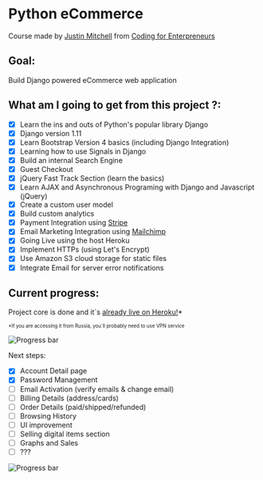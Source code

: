 # Python eCommerce
Course made by [Justin Mitchell](https://twitter.com/justinmitchel) from [Coding for Enterpreneurs](https://www.codingforentrepreneurs.com/)

## Goal:
Build Django powered eCommerce web application

## What am I going to get from this project ?:
- [x] Learn the ins and outs of Python's popular library Django
- [x] Django version 1.11
- [x] Learn Bootstrap Version 4 basics (including Django Integration)
- [x] Learning how to use Signals in Django
- [x] Build an internal Search Engine
- [x] Guest Checkout
- [x] jQuery Fast Track Section (learn the basics)
- [x] Learn AJAX and Asynchronous Programing with Django and Javascript (jQuery)
- [x] Create a custom user model
- [x] Build custom analytics
- [x] Payment Integration using [Stripe](https://stripe.com/)
- [x] Email Marketing Integration using [Mailchimp](https://mailchimp.com/)
- [x] Going Live using the host Heroku
- [x] Implement HTTPs (using Let's Encrypt)
- [x] Use Amazon S3 cloud storage for static files
- [x] Integrate Email for server error notifications

## Current progress:
Project core is done and it`s [already live on Heroku!](https://nameless-waters-84605.herokuapp.com/)*

<sub><sup>*If you are accessing it from Russia, you`ll probably need to use VPN service</sup></sub>

![Progress bar](http://progressed.io/bar/100?title=done "Progress bar")

Next steps:

- [x] Account Detail page
- [x] Password Management
- [ ] Email Activation (verify emails & change email)
- [ ] Billing Details (address/cards)
- [ ] Order Details (paid/shipped/refunded)
- [ ] Browsing History
- [ ] UI improvement
- [ ] Selling digital items section
- [ ] Graphs and Sales
- [ ] ???

![Progress bar](http://progressed.io/bar/20 "Progress bar")



